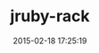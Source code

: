 ---
layout: post
title:  "jruby-rack"
repo:   "jruby/jruby-rack"
date:   2015-02-18 17:25:19
gemurl: http://jruby.org
---